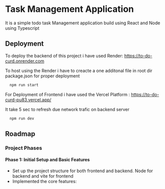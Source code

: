 
# Task Management Application

It is a simple todo task Management application build using React and Node using Typescript 


## Deployment

To deploy the backend of this project i have used Render: https://to-do-curd.onrender.com


To host using the Render i have to creacte a one additonal file in root dir package.json for proper deployment  

```bash
  npm run start 
```

For Deployment of Frontend i have used the Vercel Platform : https://to-do-curd-pu83.vercel.app/

It take 5 sec to refresh due network trafic on backend server

```bash
  npm run dev
```
## Roadmap

### Project Phases

#### Phase 1: Initial Setup and Basic Features 
- Set up the project structure for both frontend and backend. Node for backend and vite for frontend
- Implemented the core features:

